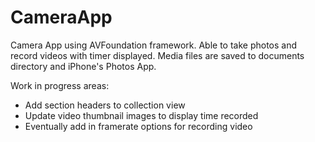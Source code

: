 # CameraApp
Camera App using AVFoundation framework. 
Able to take photos and record videos with timer displayed. Media files are saved to documents directory and iPhone's Photos App.

Work in progress areas:
- Add section headers to collection view
- Update video thumbnail images to display time recorded
- Eventually add in framerate options for recording video

